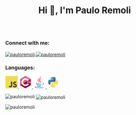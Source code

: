<h1 align="center">Hi 👋, I'm Paulo Remoli</h1>
<br/>
<br/>
<h3 align="left">Connect with me:</h3>
<p align="left">
    <a href="https://twitter.com/pauloremoli" target="blank">
        <img align="center" src="https://raw.githubusercontent.com/rahuldkjain/github-profile-readme-generator/master/src/images/icons/Social/twitter.svg" alt="pauloremoli" height="30" width="40" />
    </a>
    <a href="https://linkedin.com/in/pauloremoli" target="blank">
        <img align="center" src="https://raw.githubusercontent.com/rahuldkjain/github-profile-readme-generator/master/src/images/icons/Social/linked-in-alt.svg" alt="pauloremoli" height="30" width="40" />
    </a>
</p>

<h3 align="left">Languages:</h3>
<p align="left">
    <a href="https://developer.mozilla.org/en-US/docs/Web/JavaScript" target="_blank" rel="noreferrer">
        <img src="https://raw.githubusercontent.com/devicons/devicon/master/icons/javascript/javascript-original.svg" alt="javascript" width="40" height="40"/>
    </a>
    <a href="https://www.w3schools.com/cpp/" target="_blank" rel="noreferrer">
        <img src="https://raw.githubusercontent.com/devicons/devicon/master/icons/cplusplus/cplusplus-original.svg" alt="cplusplus" width="40" height="40"/>
    </a>
    <a href="https://www.java.com" target="_blank" rel="noreferrer">
        <img src="https://raw.githubusercontent.com/devicons/devicon/master/icons/java/java-original.svg" alt="java" width="40" height="40"/>
    </a>
    <a href="https://www.python.org" target="_blank" rel="noreferrer">
        <img src="https://raw.githubusercontent.com/devicons/devicon/master/icons/python/python-original.svg" alt="python" width="40" height="40"/>
    </a>
</p>

<p>
    <img align="left" src="https://github-readme-stats.vercel.app/api/top-langs?username=pauloremoli&show_icons=true&locale=en&layout=compact" alt="pauloremoli" />
</p>

<p>&nbsp;<img align="center" src="https://github-readme-stats.vercel.app/api?username=pauloremoli&show_icons=true&locale=en" alt="pauloremoli" />
</p>


<p align="left">
    <img src="https://komarev.com/ghpvc/?username=pauloremoli&label=Profile%20views&color=0e75b6&style=flat" alt="pauloremoli" />
</p>


